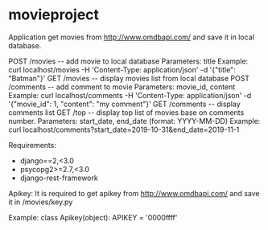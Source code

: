 # movieproject

Application get movies from http://www.omdbapi.com/ and save it in local database.

POST /movies   -- add movie to local database
                    Parameters: title
                    Example: curl localhost/movies -H 'Content-Type: application/json' -d '{"title": "Batman"}'
GET /movies     -- display movies list from local database
POST /comments -- add comment to movie
                    Parameters: movie_id, content
                    Example: curl localhost/comments -H 'Content-Type: application/json' -d '{"movie_id": 1, "content": "my comment"}'
GET /comments  -- display comments list
GET /top       -- display top list of movies base on comments number. 
                    Parameters: start_date, end_date (format: YYYY-MM-DD)
                    Example: curl localhost/comments?start_date=2019-10-31&end_date=2019-11-1

Requirements:
- django==2,<3.0
- psycopg2>=2.7,<3.0
- django-rest-framework

Apikey:
It is required to get apikey from http://www.omdbapi.com/ and save it in /movies/key.py

Example:
    class Apikey(object):
        APIKEY = '0000ffff'
